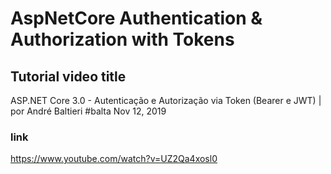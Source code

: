 # AspNetCore Authentication & Authorization with Tokens

## Tutorial video title
ASP.NET Core 3.0 - Autenticação e Autorização via Token (Bearer e JWT) | por André Baltieri #balta
Nov 12, 2019

### link
https://www.youtube.com/watch?v=UZ2Qa4xosl0
